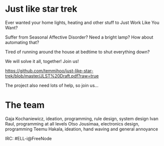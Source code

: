 # Just like star trek

Ever wanted your home lights, heating and other stuff to Just Work Like You Want?

Suffer from Seasonal Affective Disorder? Need a bright lamp? How about automating that?

Tired of running around the house at bedtime to shut everything down?

We will solve it all, together! Join us!

https://github.com/temmihoo/just-like-star-trek/blob/master/JLST%20Draft.pdf?raw=true

The project also need lots of help, so join us...

# The team

Gaja Kochaniewicz, ideation, programming, rule design, system design
Ivan Raul, programming at all levels
Otso Jousimaa, electronics design, programming
Teemu Hakala, ideation, hand waving and general annoyance

IRC: #ELL-i@FreeNode
